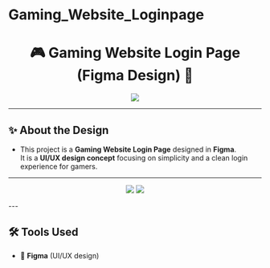 # Gaming_Website_Loginpage
<h1 align="center">🎮 Gaming Website Login Page (Figma Design) 🎨</h1>

<p align="center">
  <img src="https://img.shields.io/badge/Design-Figma-blue?style=for-the-badge&logo=figma" />
</p>

---

## ✨ About the Design
- This project is a **Gaming Website Login Page** designed in **Figma**.  
It is a **UI/UX design concept** focusing on simplicity and a clean login experience for gamers.  
---

<p align="center"> <a href="www.linkedin.com/in/subhashini-sivakumar-837277262"><img src="https://img.shields.io/badge/LinkedIn-Connect-blue?style=for-the-badge&logo=linkedin"/></a> <a href="https://github.com/SubhashiniSivakumar"><img src="https://img.shields.io/badge/GitHub-Explore-black?style=for-the-badge&logo=github"/></a> </p>
---

## 🛠️ Tools Used  
- 🎨 **Figma** (UI/UX design)  

